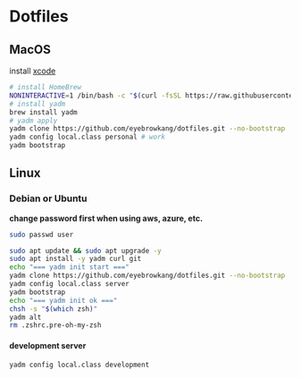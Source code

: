 # Dotfiles

## MacOS

install [xcode](https://developer.apple.com/xcode/resources)

```bash
# install HomeBrew
NONINTERACTIVE=1 /bin/bash -c "$(curl -fsSL https://raw.githubusercontent.com/Homebrew/install/HEAD/install.sh)"
# install yadm
brew install yadm
# yadm apply
yadm clone https://github.com/eyebrowkang/dotfiles.git --no-bootstrap
yadm config local.class personal # work
yadm bootstrap
```

## Linux

### Debian or Ubuntu

**change password first when using aws, azure, etc.**
```bash
sudo passwd user
```

```bash
sudo apt update && sudo apt upgrade -y
sudo apt install -y yadm curl git
echo "=== yadm init start ==="
yadm clone https://github.com/eyebrowkang/dotfiles.git --no-bootstrap
yadm config local.class server
yadm bootstrap
echo "=== yadm init ok ==="
chsh -s "$(which zsh)"
yadm alt
rm .zshrc.pre-oh-my-zsh
```

#### development server
```bash
yadm config local.class development
```
